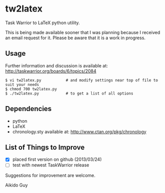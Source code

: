 tw2latex
========

Task Warrior to LaTeX python utility.

This is being made available sooner that I was planning because I received an email request
for it. Please be aware that it is a work in progress.

Usage
-----
Further information and discussion is available at: http://taskwarrior.org/boards/6/topics/2084

    $ vi tw2latex.py           # and modify settings near top of file to suit your needs
    $ chmod 700 tw2latex.py
    $ ./tw2latex.py            # to get a list of all options

Dependencies
------------
- python
- LaTeX
- chronology.sty available at: http://www.ctan.org/pkg/chronology

List of Things to Improve
-------------------------
- [x] placed first version on github (2013/03/24)
- [ ] test with newest TaskWarrior release

Suggestions for improvement are welcome.

Aikido Guy
